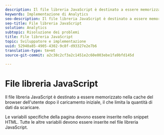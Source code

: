 ```yaml
---
description: Il file libreria JavaScript è destinato a essere memorizzato nella cache del browser dell'utente dopo il caricamento iniziale, il che limita la quantità di dati da scaricare.
keywords: Implementazione di Analytics
seo-description: Il file libreria JavaScript è destinato a essere memorizzato nella cache del browser dell'utente dopo il caricamento iniziale, il che limita la quantità di dati da scaricare.
seo-title: File libreria JavaScript
solution: Analytics
subtopic: Risoluzione dei problemi
title: File libreria JavaScript
topic: Sviluppatore e implementazione
uuid: 52940a85-4905-4302-9c8f-d93327e2e7b6
translation-type: tm+mt
source-git-commit: a2c38c2cf3a2c1451e2c60e003ebe1fa9bfd145d

---
```



# File libreria JavaScript

Il file libreria JavaScript è destinato a essere memorizzato nella cache del browser dell'utente dopo il caricamento iniziale, il che limita la quantità di dati da scaricare.

Le variabili specifiche della pagina devono essere inserite nello snippet HTML. Tutte le altre variabili devono essere inserite nel file libreria JavaScript.
